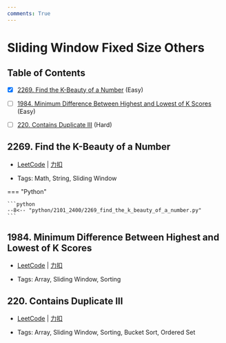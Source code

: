 ```yaml
---
comments: True
---
```


# Sliding Window Fixed Size Others

## Table of Contents

- [x] [2269. Find the K-Beauty of a Number](#2269-find-the-k-beauty-of-a-number) (Easy)
- [ ] [1984. Minimum Difference Between Highest and Lowest of K Scores](#1984-minimum-difference-between-highest-and-lowest-of-k-scores) (Easy)
- [ ] [220. Contains Duplicate III](#220-contains-duplicate-iii) (Hard)


## 2269. Find the K-Beauty of a Number

-    [LeetCode](https://leetcode.com/problems/find-the-k-beauty-of-a-number/) | [力扣](https://leetcode.cn/problems/find-the-k-beauty-of-a-number/)

-   Tags: Math, String, Sliding Window

=== "Python"

    ```python
    --8<-- "python/2101_2400/2269_find_the_k_beauty_of_a_number.py"
    ```



## 1984. Minimum Difference Between Highest and Lowest of K Scores

-    [LeetCode](https://leetcode.com/problems/minimum-difference-between-highest-and-lowest-of-k-scores/) | [力扣](https://leetcode.cn/problems/minimum-difference-between-highest-and-lowest-of-k-scores/)

-   Tags: Array, Sliding Window, Sorting



## 220. Contains Duplicate III

-    [LeetCode](https://leetcode.com/problems/contains-duplicate-iii/) | [力扣](https://leetcode.cn/problems/contains-duplicate-iii/)

-   Tags: Array, Sliding Window, Sorting, Bucket Sort, Ordered Set



